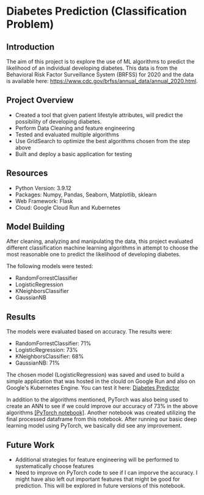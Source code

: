 # Diabetes Prediction (Classification Problem)

## Introduction

The aim of this project is to explore the use of ML algorithms to predict the likelihood of an individual developing diabetes. This data is from the Behavioral Risk Factor Surveillance System (BRFSS) for 2020 and the data is available here: https://www.cdc.gov/brfss/annual_data/annual_2020.html.

## Project Overview
- Created a tool that given patient lifestyle attributes, will predict the possibility of developing diabetes.
- Perform Data Cleaning and feature engineering
- Tested and evaluated multiple algorithms
- Use GridSearch to optimize the best algorithms chosen from the step above
- Built and deploy a basic application for testing


## Resources
- Python Version: 3.9.12
- Packages: Numpy, Pandas, Seaborn, Matplotlib, sklearn
- Web Framework: Flask
- Cloud: Google Cloud Run and Kubernetes

## Model Building

After cleaning, analyzing and manipulating the data, this project evaluated different classification machine learning algorithms in attempt to choose the most reasonable one to predict the likelihood of developing diabetes.

The following models were tested:
 - RandomForrestClassifier
 - LogisticRegression
 - KNeighborsClassifier
 - GaussianNB
 
## Results
The models were evaluated based on accuracy. The results were:
 - RandomForrestClassifier: 71%
 - LogisticRegression: 73%
 - KNeighborsClassifier: 68% 
 - GaussianNB: 71%

The chosen model (LogisticRegression) was saved and used to build a simple application that was hosted in the clould on Google Run and also on Google's Kubernetes Engine.
You can test it here: [Diabetes Predictor](https://diabetes-prediction-app-service-xozecmjmga-uc.a.run.app/ "Link to Diabetes Predictor")

In addition to the algorithms mentioned, PyTorch was also being used to create an ANN to see if we could improve our accuracy of 73% in the above algorithms [[PyTorch notebook]](./DiseasePredictionPyTorch.ipynb).
Another notebook was created utilizing the final processed dataframe from this notebook. After running our basic deep learning model using PyTorch, we basically did see any improvement.

## Future Work

- Additional strategies for feature engineering will be performed to systematically choose features
- Need to improve on PyTorch code to see if I can imporve the accuracy. I might have also left out important features that might be good for prediction. This will be explored in future versions of this notebook. 
